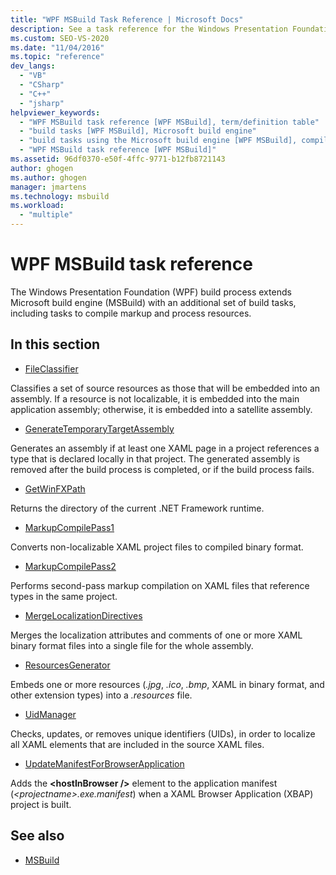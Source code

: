 ```yaml
---
title: "WPF MSBuild Task Reference | Microsoft Docs"
description: See a task reference for the Windows Presentation Foundation (WPF) build process, which extends MSBuild with additional tasks.
ms.custom: SEO-VS-2020
ms.date: "11/04/2016"
ms.topic: "reference"
dev_langs:
  - "VB"
  - "CSharp"
  - "C++"
  - "jsharp"
helpviewer_keywords:
  - "WPF MSBuild task reference [WPF MSBuild], term/definition table"
  - "build tasks [WPF MSBuild], Microsoft build engine"
  - "build tasks using the Microsoft build engine [WPF MSBuild], compile markup and process resources"
  - "WPF MSBuild task reference [WPF MSBuild]"
ms.assetid: 96df0370-e50f-4ffc-9771-b12fb8721143
author: ghogen
ms.author: ghogen
manager: jmartens
ms.technology: msbuild
ms.workload:
  - "multiple"
---
```

# WPF MSBuild task reference

The Windows Presentation Foundation (WPF) build process extends Microsoft build engine (MSBuild) with an additional set of build tasks, including tasks to compile markup and process resources.

## In this section

- [FileClassifier](../msbuild/fileclassifier-task.md)

 Classifies a set of source resources as those that will be embedded into an assembly. If a resource is not localizable, it is embedded into the main application assembly; otherwise, it is embedded into a satellite assembly.

- [GenerateTemporaryTargetAssembly](../msbuild/generatetemporarytargetassembly-task.md)

 Generates an assembly if at least one XAML page in a project references a type that is declared locally in that project. The generated assembly is removed after the build process is completed, or if the build process fails.

- [GetWinFXPath](../msbuild/getwinfxpath-task.md)

 Returns the directory of the current .NET Framework runtime.

- [MarkupCompilePass1](../msbuild/markupcompilepass1-task.md)

 Converts non-localizable XAML project files to compiled binary format.

- [MarkupCompilePass2](../msbuild/markupcompilepass2-task.md)

 Performs second-pass markup compilation on XAML files that reference types in the same project.

- [MergeLocalizationDirectives](../msbuild/mergelocalizationdirectives-task.md)

 Merges the localization attributes and comments of one or more XAML binary format files into a single file for the whole assembly.

- [ResourcesGenerator](../msbuild/resourcesgenerator-task.md)

 Embeds one or more resources (*.jpg*, *.ico*, *.bmp*, XAML in binary format, and other extension types) into a *.resources* file.

- [UidManager](../msbuild/uidmanager-task.md)

 Checks, updates, or removes unique identifiers (UIDs), in order to localize all XAML elements that are included in the source XAML files.

- [UpdateManifestForBrowserApplication](../msbuild/updatemanifestforbrowserapplication-task.md)

 Adds the **\<hostInBrowser />** element to the application manifest (*\<projectname>.exe.manifest*) when a XAML  Browser Application (XBAP) project is built.

## See also

- [MSBuild](../msbuild/msbuild.md)